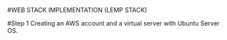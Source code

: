 #WEB STACK IMPLEMENTATION (LEMP STACK)

#Step 1
 Creating an AWS account and a virtual server with Ubuntu Server OS.
 
 
